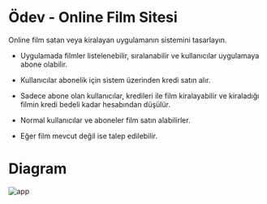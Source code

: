 # Ödev - Online Film Sitesi
Online film satan veya kiralayan uygulamanın sistemini tasarlayın.



- Uygulamada filmler listelenebilir, sıralanabilir ve kullanıcılar uygulamaya abone olabilir.

- Kullanıcılar abonelik için sistem üzerinden kredi satın alır.

- Sadece abone olan kullanıcılar, kredileri ile film kiralayabilir ve kiraladığı filmin kredi bedeli kadar hesabından düşülür.

- Normal kullanıcılar ve aboneler film satın alabilirler.

- Eğer film mevcut değil ise talep edilebilir.

# Diagram
![app](application.png)